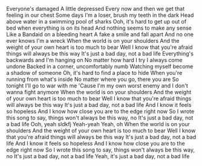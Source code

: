 Everyone's damaged
A little depressed
Every now and then we get that feeling in our chest
Some days I'm a loser, brush my teeth in the dark
Head above water in a swimming pool of sharks
Ooh, it's hard to get up out of bed when everything is on its head
And nothing seems to make any sense
Like a Bandaid on a bleeding heart
A fake a smile and fall apart
And no one ever knows I'm a wreck
When the world is on your shoulders
And the weight of your own heart is too much to bear
Well I know that you're afraid things will always be this way
It's just a bad day, not a bad life
Everything's backwards and I'm hanging on
No matter how hard I try I always come undone
Backed in a corner, uncomfortably numb
Watching myself become a shadow of someone
Oh, it's hard to find a place to hide
When you're running from what's inside
No matter where you go, there you are
So tonight I'll go to war with me
'Cause I'm my own worst enemy and I don't wanna fight anymore
When the world is on your shoulders
And the weight of your own heart is too much to bear
Well I know that you're afraid things will always be this way
It's just a bad day, not a bad life
And I know it feels so hopeless
And I know how close you are to the edge right now
So I wrote this song to say, things won't always be this way, no
It's just a bad day, not a bad life
Ooh, yeah sldkfj
Yeah-yeah
Yeah, oh
When the world is on your shoulders
And the weight of your own heart is too much to bear
Well I know that you're afraid things will always be this way
It's just a bad day, not a bad life
And I know it feels so hopeless
And I know how close you are to the edge right now
So I wrote this song to say, things won't always be this way, no
It's just a bad day, not a bad life
Yeah, it's just a bad day, not a bad life
